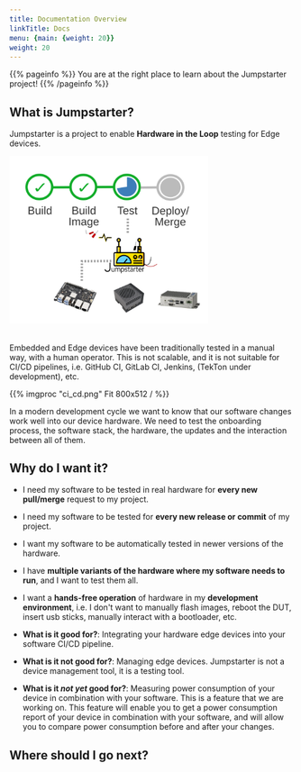 ```yaml
---
title: Documentation Overview
linkTitle: Docs
menu: {main: {weight: 20}}
weight: 20
---
```


{{% pageinfo %}}
You are at the right place to learn about the Jumpstarter project!
{{% /pageinfo %}}

## What is Jumpstarter?

Jumpstarter is a project to enable **Hardware in the Loop** testing for Edge devices.
<div style="text-align:center; width:70%">
<img style="width:30em" src="pipeline.svg"/>
<br/>
<br/>
</div>

Embedded and Edge devices have been traditionally tested in a manual way, with a human operator. This is not scalable, and it is not suitable for CI/CD pipelines,
i.e. GitHub CI, GitLab CI, Jenkins, (TekTon under development), etc.

{{% imgproc "ci_cd.png" Fit 800x512 / %}}

In a modern development cycle we want to know that our software changes work well into our device hardware. We need to test the onboarding process, the software stack, the hardware, the updates and the interaction between all of them.

## Why do I want it?

* I need my software to be tested in real hardware for **every new pull/merge** request to my project.
* I need my software to be tested for **every new release or commit** of my project.
* I want my software to be automatically tested in newer versions of the hardware.
* I have **multiple variants of the hardware where my software needs to run**, and I want to test them all.
* I want a **hands-free operation** of hardware in my **development environment**, i.e. I don't want to manually flash images, reboot the DUT, insert usb sticks,
  manually interact with a bootloader, etc.

* **What is it good for?**: Integrating your hardware edge devices into your software CI/CD pipeline.

* **What is it not good for?**: Managing edge devices. Jumpstarter is not a device management tool, it is a testing tool.

* **What is it *not yet* good for?**: Measuring power consumption of your device in combination with your software. This is a feature that we are working on.
  This feature will enable you to get a power consumption report of your device in combination with your software, and will allow you to compare power consumption
  before and after your changes.

## Where should I go next?


